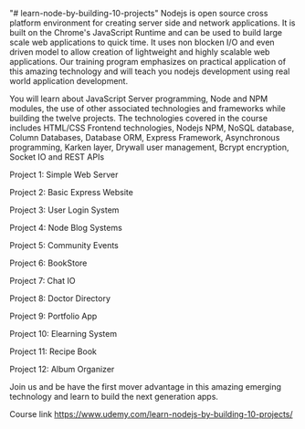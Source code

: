 "# learn-node-by-building-10-projects" 
Nodejs is open source cross platform environment for creating server side and network applications. It is built on the Chrome's JavaScript Runtime and can be used to build large scale web applications to quick time. It uses non blocken I/O and even driven model to allow creation of lightweight and highly scalable web applications. Our training program emphasizes on practical application of this amazing technology and will teach you nodejs development using real world application development.

You will learn about JavaScript Server programming, Node and NPM modules, the use of other associated technologies and frameworks while building the twelve projects. The technologies covered in the course includes HTML/CSS Frontend technologies, Nodejs NPM, NoSQL database, Column Databases, Database ORM, Express Framework, Asynchronous programming, Karken layer, Drywall user management, Bcrypt encryption, Socket IO and REST APIs

Project 1: Simple Web Server

Project 2: Basic Express Website

Project 3: User Login System

Project 4: Node Blog Systems

Project 5: Community Events

Project 6: BookStore

Project 7: Chat IO

Project 8: Doctor Directory

Project 9: Portfolio App

Project 10: Elearning System

Project 11: Recipe Book

Project 12: Album Organizer

Join us and be have the first mover advantage in this amazing emerging technology and learn to build the next generation apps.

Course link https://www.udemy.com/learn-nodejs-by-building-10-projects/